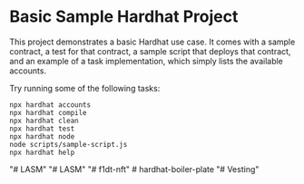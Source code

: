 # Basic Sample Hardhat Project

This project demonstrates a basic Hardhat use case. It comes with a sample contract, a test for that contract, a sample script that deploys that contract, and an example of a task implementation, which simply lists the available accounts.

Try running some of the following tasks:

```shell
npx hardhat accounts
npx hardhat compile
npx hardhat clean
npx hardhat test
npx hardhat node
node scripts/sample-script.js
npx hardhat help
```
"# LASM" 
"# LASM" 
"# f1dt-nft" 
#   h a r d h a t - b o i l e r - p l a t e  
 "# Vesting" 
